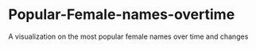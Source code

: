 # Popular-Female-names-overtime
A visualization on the most popular female names over time and changes
